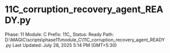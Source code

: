 # 11C_corruption_recovery_agent_READY.py

Phase: 11
Module: C
Prefix: 11C_
Status: Ready
Path: D:\MAGIC\scripts\phase11\module_C\11C_corruption_recovery_agent_READY.py
Last Updated: July 28, 2025 5:14 PM (GMT+5:30)